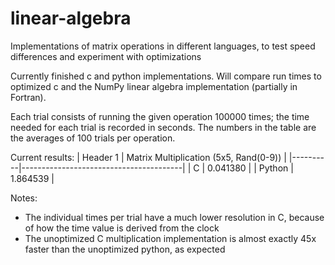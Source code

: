 # linear-algebra
Implementations of matrix operations in different languages, to test speed differences and experiment with optimizations

Currently finished c and python implementations. 
Will compare run times to optimized c and the NumPy linear algebra implementation (partially in Fortran).

Each trial consists of running the given operation 100000 times; the time needed for each trial is recorded in seconds.
The numbers in the table are the averages of 100 trials per operation.

Current results:
| Header 1 | Matrix Multiplication (5x5, Rand(0-9)) |
|----------|----------------------------------------|
| C        | 0.041380                               |
| Python   | 1.864539                               |

Notes:
- The individual times per trial have a much lower resolution in C, because of how the time value is derived from the clock
- The unoptimized C multiplication implementation is almost exactly 45x faster than the unoptimized python, as expected

